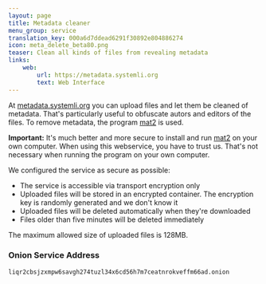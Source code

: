 ```yaml
---
layout: page
title: Metadata cleaner
menu_group: service
translation_key: 000a6d7ddead6291f30892e804886274
icon: meta_delete_beta80.png
teaser: Clean all kinds of files from revealing metadata
links:
    web:
        url: https://metadata.systemli.org
        text: Web Interface
---
```

At [metadata.systemli.org](https://metadata.systemli.org) you can upload files and let them be cleaned of metadata. That's particularly useful to obfuscate autors and editors of the files. To remove metadata, the program [mat2](https://0xacab.org/jvoisin/mat2) is used.

**Important:** It's much better and more secure to install and run [mat2](https://0xacab.org/jvoisin/mat2) on your own computer. When using this webservice, you have to trust us. That's not necessary when running the program on your own computer.

We configured the service as secure as possible:

* The service is accessible via transport encryption only
* Uploaded files will be stored in an encrypted container. The encryption key is randomly generated and we don't know it
* Uploaded files will be deleted automatically when they're downloaded
* Files older than five minutes will be deleted immediately

The maximum allowed size of uploaded files is 128MB.

### Onion Service Address

```
liqr2cbsjzxmpw6savgh274tuzl34x6cd56h7m7ceatnrokveffm66ad.onion
```
